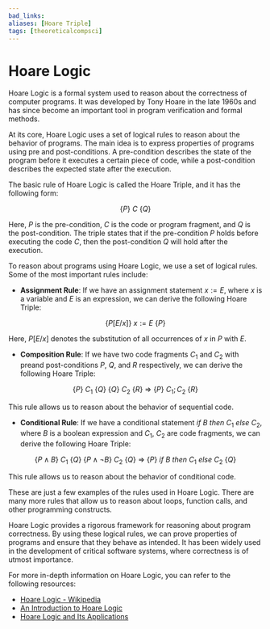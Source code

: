 ```yaml
---
bad_links: 
aliases: [Hoare Triple]
tags: [theoreticalcompsci]
---
```

# Hoare Logic

Hoare Logic is a formal system used to reason about the correctness of computer programs. It was developed by Tony Hoare in the late 1960s and has since become an important tool in program verification and formal methods.

At its core, Hoare Logic uses a set of logical rules to reason about the behavior of programs. The main idea is to express properties of programs using pre and post-conditions. A pre-condition describes the state of the program before it executes a certain piece of code, while a post-condition describes the expected state after the execution.

The basic rule of Hoare Logic is called the Hoare Triple, and it has the following form:

$$
\{P\}\ C\ \{Q\}
$$

Here, $P$ is the pre-condition, $C$ is the code or program fragment, and $Q$ is the post-condition. The triple states that if the pre-condition $P$ holds before executing the code $C$, then the post-condition $Q$ will hold after the execution.

To reason about programs using Hoare Logic, we use a set of logical rules. Some of the most important rules include:

- **Assignment Rule**: If we have an assignment statement $x := E$, where $x$ is a variable and $E$ is an expression, we can derive the following Hoare Triple:

$$
\{P[E/x]\}\ x := E\ \{P\}
$$

Here, $P[E/x]$ denotes the substitution of all occurrences of $x$ in $P$ with $E$.

- **Composition Rule**: If we have two code fragments $C_1$ and $C_2$ with preand post-conditions $P$, $Q$, and $R$ respectively, we can derive the following Hoare Triple:

$$
\{P\}\ C_1\ \{Q\}\ \{Q\}\ C_2\ \{R\}\ \Rightarrow\ \{P\}\ C_1;C_2\ \{R\}
$$

This rule allows us to reason about the behavior of sequential code.

- **Conditional Rule**: If we have a conditional statement $if\ B\ then\ C_1\ else\ C_2$, where $B$ is a boolean expression and $C_1$, $C_2$ are code fragments, we can derive the following Hoare Triple:

$$
\{P \land B\}\ C_1\ \{Q\}\ \{P \land \neg B\}\ C_2\ \{Q\}\ \Rightarrow\ \{P\}\ if\ B\ then\ C_1\ else\ C_2\ \{Q\}
$$

This rule allows us to reason about the behavior of conditional code.

These are just a few examples of the rules used in Hoare Logic. There are many more rules that allow us to reason about loops, function calls, and other programming constructs.

Hoare Logic provides a rigorous framework for reasoning about program correctness. By using these logical rules, we can prove properties of programs and ensure that they behave as intended. It has been widely used in the development of critical software systems, where correctness is of utmost importance.

For more in-depth information on Hoare Logic, you can refer to the following resources:

- [Hoare Logic - Wikipedia](https://en.wikipedia.org/wiki/Hoare_logic)
- [An Introduction to Hoare Logic](https://www.cs.cmu.edu/~crary/819-f09/Hoare69.pdf)
- [Hoare Logic and Its Applications](https://www.cs.cmu.edu/~crary/819-f09/Hoare69.pdf)
